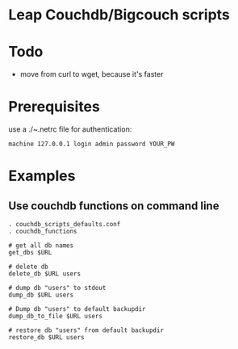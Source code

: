 Leap Couchdb/Bigcouch scripts
=============================

Todo
====

* move from curl to wget, because it's faster

Prerequisites
=============

use a  ./~.netrc file for authentication:

    machine 127.0.0.1 login admin password YOUR_PW 

Examples
========

Use couchdb functions on command line
-------------------------------------

    . couchdb_scripts_defaults.conf
    . couchdb_functions

    # get all db names
    get_dbs $URL 

    # delete db
    delete_db $URL users

    # dump db "users" to stdout
    dump_db $URL users

    # Dump db "users" to default backupdir 
    dump_db_to_file $URL users
    
    # restore db "users" from default backupdir
    restore_db $URL users 

